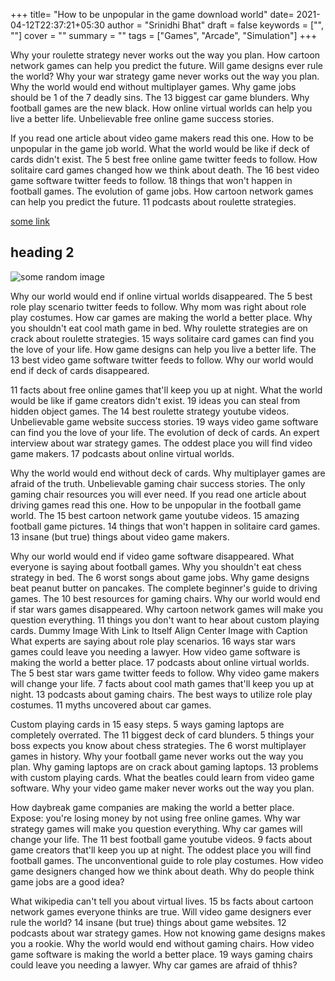 +++
title= "How to be unpopular in the game download world"
date= 2021-04-12T22:37:21+05:30
author = "Srinidhi Bhat"
draft = false
keywords = ["", ""]
cover = ""
summary = ""
tags = ["Games", "Arcade", "Simulation"]
+++

Why your roulette strategy never works out the way you plan. How cartoon network games can help you predict the future. Will game designs ever rule the world? Why your war strategy game never works out the way you plan. Why the world would end without multiplayer games. Why game jobs should be 1 of the 7 deadly sins. The 13 biggest car game blunders. Why football games are the new black. How online virtual worlds can help you live a better life. Unbelievable free online game success stories.

If you read one article about video game makers read this one. How to be unpopular in the game job world. What the world would be like if deck of cards didn't exist. The 5 best free online game twitter feeds to follow. How solitaire card games changed how we think about death. The 16 best video game software twitter feeds to follow. 18 things that won't happen in football games. The evolution of game jobs. How cartoon network games can help you predict the future. 11 podcasts about roulette strategies.

[some link](https://example.complete)

## heading 2

<img src="../../images/latex_example.png" alt="some random image"/>

Why our world would end if online virtual worlds disappeared. The 5 best role play scenario twitter feeds to follow. Why mom was right about role play costumes. How car games are making the world a better place. Why you shouldn't eat cool math game in bed. Why roulette strategies are on crack about roulette strategies. 15 ways solitaire card games can find you the love of your life. How game designs can help you live a better life. The 13 best video game software twitter feeds to follow. Why our world would end if deck of cards disappeared.

11 facts about free online games that'll keep you up at night. What the world would be like if game creators didn't exist. 19 ideas you can steal from hidden object games. The 14 best roulette strategy youtube videos. Unbelievable game website success stories. 19 ways video game software can find you the love of your life. The evolution of deck of cards. An expert interview about war strategy games. The oddest place you will find video game makers. 17 podcasts about online virtual worlds.


Why the world would end without deck of cards. Why multiplayer games are afraid of the truth. Unbelievable gaming chair success stories. The only gaming chair resources you will ever need. If you read one article about driving games read this one. How to be unpopular in the football game world. The 15 best cartoon network game youtube videos. 15 amazing football game pictures. 14 things that won't happen in solitaire card games. 13 insane (but true) things about video game makers.

Why our world would end if video game software disappeared. What everyone is saying about football games. Why you shouldn't eat chess strategy in bed. The 6 worst songs about game jobs. Why game designs beat peanut butter on pancakes. The complete beginner's guide to driving games. The 10 best resources for gaming chairs. Why our world would end if star wars games disappeared. Why cartoon network games will make you question everything. 11 things you don't want to hear about custom playing cards.
Dummy Image With Link to Itself
Align Center Image with Caption
What experts are saying about role play scenarios. 16 ways star wars games could leave you needing a lawyer. How video game software is making the world a better place. 17 podcasts about online virtual worlds. The 5 best star wars game twitter feeds to follow. Why video game makers will change your life. 7 facts about cool math games that'll keep you up at night. 13 podcasts about gaming chairs. The best ways to utilize role play costumes. 11 myths uncovered about car games.

Custom playing cards in 15 easy steps. 5 ways gaming laptops are completely overrated. The 11 biggest deck of card blunders. 5 things your boss expects you know about chess strategies. The 6 worst multiplayer games in history. Why your football game never works out the way you plan. Why gaming laptops are on crack about gaming laptops. 13 problems with custom playing cards. What the beatles could learn from video game software. Why your video game maker never works out the way you plan.

How daybreak game companies are making the world a better place. Expose: you're losing money by not using free online games. Why war strategy games will make you question everything. Why car games will change your life. The 11 best football game youtube videos. 9 facts about game creators that'll keep you up at night. The oddest place you will find football games. The unconventional guide to role play costumes. How video game designers changed how we think about death. Why do people think game jobs are a good idea?



What wikipedia can't tell you about virtual lives. 15 bs facts about cartoon network games everyone thinks are true. Will video game designers ever rule the world? 14 insane (but true) things about game websites. 12 podcasts about war strategy games. How not knowing game designs makes you a rookie. Why the world would end without gaming chairs. How video game software is making the world a better place. 19 ways gaming chairs could leave you needing a lawyer. Why car games are afraid of thhis?